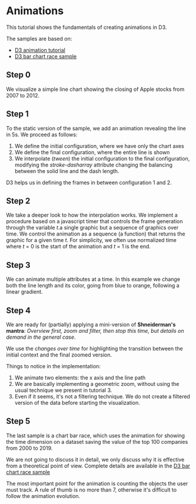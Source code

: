 # Animations

This tutorial shows the fundamentals of creating
animations in D3.

The samples are based on:
* [D3 animation tutorial](https://observablehq.com/@d3/learn-d3-animation?collection=@d3/learn-d3)
* [D3 bar chart race sample](https://observablehq.com/@d3/bar-chart-race-explained)

## Step 0
We visualize a simple line chart showing the closing
of Apple stocks from 2007 to 2012.

## Step 1
To the static version of the sample, we add
an animation revealing the line in 5s. We proceed as follows:

1. We define the initial configuration, where we have only the chart axes
2. We define the final configuration, where the entire line is shown
3. We interpolate (_tween_) the initial configuration to the final configuration, 
modifying the _stroke-dasharray_ attribute changing the balancing between the solid line and the dash length.
   
D3 helps us in defining the frames in between configuration 1 and 2.

## Step 2
We take a deeper look to how the interpolation works. We implement a
procedure based on a javascript timer that controls the frame generation
through the variable _t_.a single graphic but a sequence of graphics over time. 
We control the animation as a sequence (a function) that returns the graphic 
for a given time _t_. For simplicity, we often use normalized time where _t_ = 0 is the 
start of the animation and _t_ = 1 is the end.

## Step 3
We can animate multiple attributes at a time. In this example
we change both the line length and its color, going from blue 
to orange, following a linear gradient. 

## Step 4
We are ready for (partially) applying a mini-version of **Shneiderman's mantra**: 
_Overview first, zoom and filter, then stop this time, but details on 
demand in the general case_.

We use the _changes over time_ for highlighting the transition
between the initial context and the final zoomed version. 

Things to notice in the implementation:

1. We animate two elements: the x axis and the line path
2. We are basically implementing a geometric zoom, without using the usual technique we present in tutorial 3.
3. Even if it seems, it's not a filtering technique. We do not 
create a filtered version of the data before starting the visualization. 
   
## Step 5
The last sample is a chart bar race, which uses the animation for
showing the time dimension on a dataset saving the value of the
top 100 companies from 2000 to 2019. 

We are not going to discuss it in detail, we only discuss why 
it is effective from a theoretical point of view. Complete details
are available in the [D3 bar chart race sample](https://observablehq.com/@d3/bar-chart-race-explained)

The most important point for the animation is counting the objects the user must track. A rule of thumb is no more than 7, otherwise it's difficult to follow the animation evolution. 